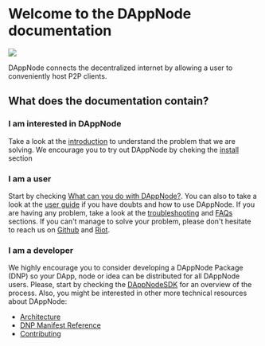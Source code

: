# Welcome to the DAppNode documentation

[![](https://github.com/dappnode/DAppNode/raw/master/doc/DAppNodeLogoWide.png)](https://github.com/dappnode/DAppNode/wiki/DAppNode-Installation-Guide)

DAppNode connects the decentralized internet by allowing a user to conveniently host P2P clients.

## What does the documentation contain?

### I am interested in DAppNode

Take a look at the [introduction](/introduction) to understand the problem that we are solving. We encourage you to try out DAppNode by cheking the [install](/install) section

### I am a user

Start by checking [What can you do with DAppNode?](./what-can-you-do). You can also to take a look at the [user guide](./user-guide) if you have doubts and how to use DAppNode. If you are having any problem, take a look at the [troubleshooting](./troubleshooting) and [FAQs](./faqs) sections. If you can't manage to solve your problem, please don't hesitate to reach us on [Github](https://github.com/dappnode/DAppNode/issues) and [Riot](https://riot.dappnode.io).

### I am a developer

We highly encourage you to consider developing a DAppNode Package (DNP) so your DApp, node or idea can be distributed for all DAppNode users. Please, start by checking the [DAppNodeSDK](https://github.com/dappnode/DAppNodeSDK#dappnodesdk) for an overview of the process. Also, you might be interested in other more technical resources about DAppNode:

- [Architecture](./architecture)
- [DNP Manifest Reference](./manifest-reference)
- [Contributing](./contributing)
